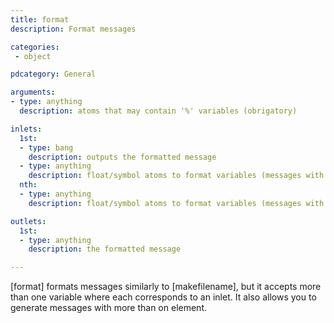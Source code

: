 ```yaml
---
title: format
description: Format messages

categories:
 - object

pdcategory: General

arguments:
- type: anything
  description: atoms that may contain '%' variables (obrigatory)

inlets:
  1st:
  - type: bang
    description: outputs the formatted message
  - type: anything
    description: float/symbol atoms to format variables (messages with more than one item and sends the remaining items to the next inlets).
  nth:
  - type: anything
    description: float/symbol atoms to format variables (messages with more than one item and sends the remaining items to the next inlets).

outlets:
  1st:
  - type: anything
    description: the formatted message

---
```


[format] formats messages similarly to [makefilename], but it accepts more than one variable where each corresponds to an inlet. It also allows you to generate messages with more than on element.

